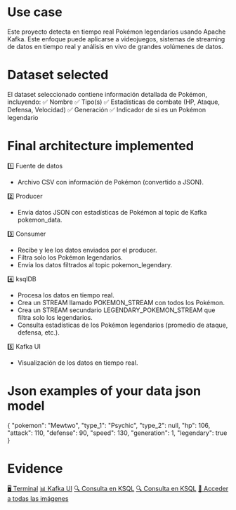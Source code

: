 # Use case
Este proyecto detecta en tiempo real Pokémon legendarios usando Apache Kafka. Este enfoque puede aplicarse a videojuegos, sistemas de streaming de datos en tiempo real y análisis en vivo de grandes volúmenes de datos.

# Dataset selected
El dataset seleccionado contiene información detallada de Pokémon, incluyendo:
✅ Nombre
✅ Tipo(s)
✅ Estadísticas de combate (HP, Ataque, Defensa, Velocidad)
✅ Generación
✅ Indicador de si es un Pokémon legendario

# Final architecture implemented
1️⃣ Fuente de datos
- Archivo CSV con información de Pokémon (convertido a JSON).

2️⃣ Producer
- Envía datos JSON con estadísticas de Pokémon al topic de Kafka pokemon_data.

3️⃣ Consumer
- Recibe y lee los datos enviados por el producer.
- Filtra solo los Pokémon legendarios.
- Envía los datos filtrados al topic pokemon_legendary.

4️⃣ ksqlDB
- Procesa los datos en tiempo real.
- Crea un STREAM llamado POKEMON_STREAM con todos los Pokémon.
- Crea un STREAM secundario LEGENDARY_POKEMON_STREAM que filtra solo los legendarios.
- Consulta estadísticas de los Pokémon legendarios (promedio de ataque, defensa, etc.).

5️⃣ Kafka UI
- Visualización de los datos en tiempo real.

# Json examples of your data json model
{
    "pokemon": "Mewtwo",
    "type_1": "Psychic",
    "type_2": null,
    "hp": 106,
    "attack": 110,
    "defense": 90,
    "speed": 130,
    "generation": 1,
    "legendary": true
}

# Evidence
[🖥️ Terminal](imagenes/1.png)
[📊 Kafka UI](imagenes/2.png)
[🔍 Consulta en KSQL](imagenes/3.png)
[🔍 Consulta en KSQL](imagenes/4.png)
[📂 Acceder a todas las imágenes](./imagenes/)